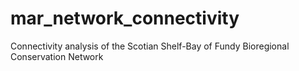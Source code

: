 # mar_network_connectivity
Connectivity analysis of the Scotian Shelf-Bay of Fundy Bioregional Conservation Network
